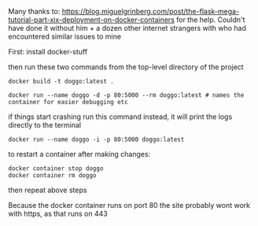 Many thanks to:
    https://blog.miguelgrinberg.com/post/the-flask-mega-tutorial-part-xix-deployment-on-docker-containers
    for the help. Couldn't have done it without him + a dozen other internet strangers with who had encountered
    similar issues to mine

First: install docker-stuff

then run these two commands from the top-level directory of the project

    docker build -t doggo:latest .
    
    docker run --name doggo -d -p 80:5000 --rm doggo:latest # names the container for easier debugging etc

if things start crashing run this command instead, it will print the logs directly to the terminal

    docker run --name doggo -i -p 80:5000 doggo:latest

to restart a container after making changes:

    docker container stop doggo    
    docker container rm doggo
    
then repeat above steps


Because the docker container runs on port 80 the site probably wont work with https, as that runs on 443
